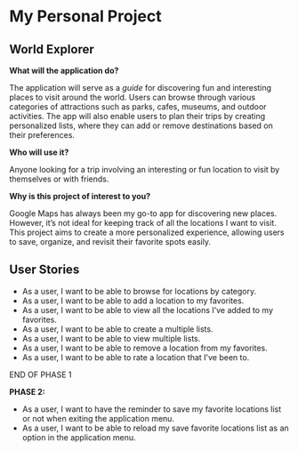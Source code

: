 # My Personal Project
## World Explorer

**What will the application do?**


The application will serve as a *guide* for discovering fun and interesting places to visit around the world. Users can browse through various categories of attractions such as parks, cafes, museums, and outdoor activities. The app will also enable users to plan their trips by creating personalized  lists, where they can add or remove destinations based on their preferences.

**Who will use it?**

Anyone looking for a trip involving an interesting or fun location to visit by themselves or with friends.

**Why is this project of interest to you?**

Google Maps has always been my go-to app for discovering new places. However, it’s not ideal for keeping track of all the locations I want to visit. This project aims to create a more personalized experience, allowing users to save, organize, and revisit their favorite spots easily.

## User Stories

- As a user, I want to be able to browse for locations by category.
- As a user, I want to be able to add a location to my favorites.
- As a user, I want to be able to view all the locations I’ve added to my favorites.
- As a user, I want to be able to create a multiple lists.
- As a user, I want to be able to view multiple lists.
- As a user, I want to be able to remove a location from my favorites.
- As a user, I want to be able to rate a location that I've been to. 

END OF PHASE 1

**PHASE 2:**
- As a user, I want to have the reminder to save my favorite locations list or not when exiting the application menu.
- As a user, I want to be able to reload my save favorite locations list as an option in the application menu.
